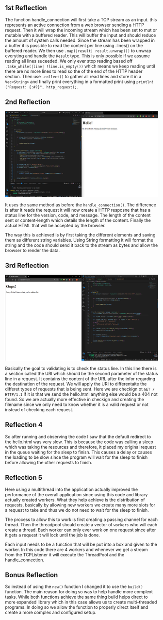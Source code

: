 <h2> 1st Reflection </h2>

The function handle_connection will first take a TCP stream as an input. this represents an active connection from a web browser sending a HTTP request. Then it will wrap the incoming stream which has been set to mut or mutable with a buffered reader. This will buffer the input and should reduce the amount of system calls needed. Since the stream has been wrapped in a buffer it is possible to read the content per line using .lines() on the buffered reader. We then use `.map(|result| result.unwrap())` to unwrap everyting and handle the `Result` type. This is only possible if we assume reading all lines suceeded. We only ever stop reading based off `.take_while(|line| !line.is_empty())` which means we keep reading until there are no more lines to read so the of the end of the HTTP header section. Then use `.collect()` to gather all read lines and store it in a `Vec<String>` and finally print everything in a formatted print using `println!("Request: {:#?}", http_request);`.

<h2> 2nd Reflection </h2>

![image info](Images/Reflection2img.png)


It uses the same method as before the `handle_connection()`. The difference is after it reads the request it will now create a HTTP resposne that has a status line for the version, code, and message. The length of the content sent or content-length which details the length of the content. Finally the actual HTML that will be accepted by the browser.

The way this is achieved is by first taking the different elements and saving them as different string variables. Using String formatting it will format the string and the code should send it back to the stream as bytes and allow the browser to render the data.

<h2> 3rd Reflection </h2>

![image info](Images/Reflection3img.png)

Basically the goal to validating is to check the status line. In this line there is a section called the URI which should be the second parameter of the status line in a request. It contains the content of the URL after the infor regarding the destination of the request. We will apply the URI to differentaite the differet types of requests that is being sent. Here we are checkign ot `GET / HTTP/1.1` if it is that we send the hello.html anything else would be a 404 not found. So we are actually more effective in checkign and creating the filename since we only need to know whether it is a valid request or not instead of checking each request.

<h2>Reflection 4</h2>

So after running and observing the code I saw that the default redirect to the hello.html was very slow. This is because the code was calling a sleep which was taking the resources and therefore, it placed my original request in the queue waiting for the sleep to finish. This causes a delay or causes the loading to be slow since the program will wait for the sleep to finish before allowing the other requests to finish.

<h2> Reflection 5 </h2>

Here using a multithread into the application actually improved the performance of the overall application since using this code and library actually created workers. What they help achieve is the distribution of requests, basically by allowing new workers we create many more slots for a request to take and thus we do not need to wait for the sleep to finish.

The process to allow this to work is first creating a passing channel for each thread. Then the threadpool should create a vector of `workers` who will each create a thread. Each worker can only ever work on one request since after it gets a request it will lock until the job is done.

Each input needs to be a function that will be put into a box and given to the worker. In this code there are 4 workers and whenever we get a stream from the TCPListener it will execute the ThreadPool and the handle_connection.

<h2> Bonus Reflection </h2>

So instead of using the `new()` function I changed it to use the `build()` function. The main reason for doing so was to help handle more complext tasks. While both functions achieve the same thing build helps direct to more expanded library which in this case allows us to create multi-threaded programs. In doing so we allow the function to properly direct itself and create a more complex and configured setup.
